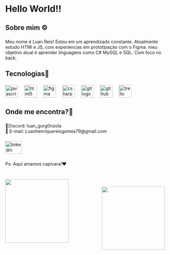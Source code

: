 <h1 align="left">Hello World!!</h1>

###

<h2 align="left">Sobre mim ©︎</h2>

###

<p align="left">Meu nome é Luan Reis! Estou em um aprendizado constante. Atualmente estudo HTMl e JS, com experiencias em prototipação com o Figma. meu objetivo atual é aprender linguagens como C# MySQL e SQL. Com foco no back.</p>

###

<h2 align="left">Tecnologias👀</h2>

###

<div align="left">
  <img src="https://cdn.jsdelivr.net/gh/devicons/devicon/icons/javascript/javascript-original.svg" height="40" alt="javascript logo"  />
  <img width="12" />
  <img src="https://cdn.jsdelivr.net/gh/devicons/devicon/icons/html5/html5-original.svg" height="40" alt="html5 logo"  />
  <img width="12" />
  <img src="https://cdn.jsdelivr.net/gh/devicons/devicon/icons/figma/figma-original.svg" height="40" alt="figma logo"  />
  <img width="12" />
  <img src="https://cdn.jsdelivr.net/gh/devicons/devicon/icons/csharp/csharp-original.svg" height="40" alt="csharp logo"  />
  <img width="12" />
  <img src="https://cdn.jsdelivr.net/gh/devicons/devicon/icons/git/git-original.svg" height="40" alt="git logo"  />
  <img width="12" />
  <img src="https://cdn.jsdelivr.net/gh/devicons/devicon/icons/github/github-original.svg" height="40" alt="github logo"  />
  <img width="12" />
  <img src="https://cdn.jsdelivr.net/gh/devicons/devicon/icons/trello/trello-plain.svg" height="40" alt="trello logo"  />
</div>

###

<h2 align="left">Onde me encontra?🤔</h2>

###

<p align="left">🤖Discord: luan_gorg0nzola<br>📧 E-mail: Luanhenriquereisgomes79@gmail.com</p>

###

<div align="left">
  <a href="https://www.linkedin.com/in/henriquelr/?original_referer=https%3A%2F%2Fgithub.com%2F" target="_blank">
    <img src="https://raw.githubusercontent.com/maurodesouza/profile-readme-generator/master/src/assets/icons/social/linkedin/default.svg" width="52" height="40" alt="linkedin logo"  />
  </a>
</div>

###

<p align="left">Ps: Aqui amamos capivara!♥</p>

###

<br clear="both">

<img align="left" height="200" src="https://th.bing.com/th/id/OIP.36WKPsNcdmd23fM_DAFqbAHaHa?rs=1&pid=ImgDetMain"  />

###

<img align="right" height="199" src="https://media2.giphy.com/media/rxzyeEkp0oQ47QQCKk/giphy.gif"  />

###



###
